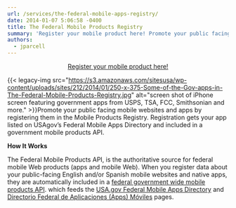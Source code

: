 ```yaml
---
url: /services/the-federal-mobile-apps-registry/
date: 2014-01-07 5:06:58 -0400
title: The Federal Mobile Products Registry
summary: 'Register your mobile product here! Promote your public facing mobile websites and apps by registering them in the Mobile Products Registry. Registration gets your app listed on USAgov&rsquo;s Federal Mobile Apps Directory and included in a government'
authors:
  - jparcell
---
```


<p style="text-align: center">
  <a class="button" title="Register your mobile product here!" href="https://socialmobileregistry.WHATEVER/">Register your mobile product here!</a>
</p>

{{< legacy-img src="https://s3.amazonaws.com/sitesusa/wp-content/uploads/sites/212/2014/01/250-x-375-Some-of-the-Gov-apps-in-The-Federal-Mobile-Products-Registry.jpg" alt="screen shot of iPhone screen featuring government apps from USPS, TSA, FCC, Smithsonian and more." >}}Promote your public facing mobile websites and apps by registering them in the Mobile Products Registry. Registration gets your app listed on USAgov’s Federal Mobile Apps Directory and included in a government mobile products API.

**How It Works**

The Federal </span><span style="font-weight: 400">Mobile Products API</span><span style="font-weight: 400">,</span> <span style="font-weight: 400">is the authoritative source for federal mobile Web products (apps and mobile Web). When you register data about your public-facing English and/or Spanish mobile websites and native apps, they are automatically included in</span> a [federal government wide mobile products API](https://socialmobileregistry.WHATEVER/). <span style="font-weight: 400">which feeds the <a href="http://www.usa.gov/mobileapps.shtml">USA.gov Federal Mobile Apps Directory</a> and <a href="http://www.usa.gov/gobiernousa/conectese-gobierno/apps.moviles.shtml">Directorio Federal de Aplicaciones (Apps) Móviles</a> pages.</p>